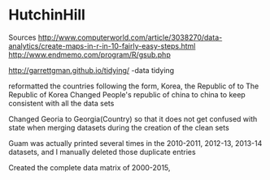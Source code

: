 # HutchinHill

Sources
http://www.computerworld.com/article/3038270/data-analytics/create-maps-in-r-in-10-fairly-easy-steps.html
http://www.endmemo.com/program/R/gsub.php

http://garrettgman.github.io/tidying/ -data tidying 

reformatted the countries following the form, Korea, the Republic of to The Republic of Korea
Changed People's republic of china to china to keep consistent with all the data sets

Changed Georia to Georgia(Country) so that it does not get confused with state when merging datasets during the creation of the clean sets

Guam was actually printed several times in the 2010-2011, 2012-13, 2013-14 datasets, and I manually deleted those duplicate entries

Created the complete data matrix of 2000-2015,

